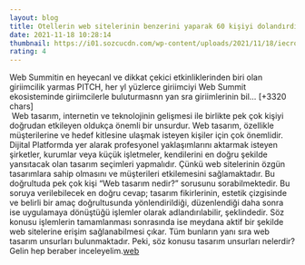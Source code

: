 ```yaml
--- 
layout: blog
title: Otellerin web sitelerinin benzerini yaparak 60 kişiyi dolandırdılar
date: 2021-11-18 10:28:14
thumbnail: https://i01.sozcucdn.com/wp-content/uploads/2021/11/18/iecrop/golcuk-projesi-880-foto-sozcu-gazete_16_9_1637231214-670x371.jpg
rating: 4
---
```

Web Summitin en heyecanl ve dikkat çekici etkinliklerinden biri olan giriimcilik yarmas PITCH, her yl yüzlerce giriimciyi Web Summit ekosisteminde giriimcilerle buluturmasnn yan sra giriimlerinin bil… [+3320 chars]</br>&nbsp;Web tasarım, internetin ve teknolojinin gelişmesi ile birlikte pek çok kişiyi doğrudan etkileyen oldukça önemli bir unsurdur. Web tasarım, özellikle müşterilerine ve hedef kitlesine ulaşmak isteyen kişiler için çok önemlidir. Dijital Platformda yer alarak profesyonel yaklaşımlarını aktarmak isteyen şirketler, kurumlar veya küçük işletmeler, kendilerini en doğru şekilde yansıtacak olan tasarım seçimleri yapmalıdır. Çünkü web sitelerinin özgün tasarımlara sahip olmasını ve müşterileri etkilemesini sağlamaktadır. Bu doğrultuda pek çok kişi “Web tasarım nedir?” sorusunu sorabilmektedir. Bu soruya verilebilecek en doğru cevap; tasarım fikirlerinin, estetik çizgisinde ve belirli bir amaç doğrultusunda yönlendirildiği, düzenlendiği daha sonra ise uygulamaya dönüştüğü işlemler olarak adlandırılabilir, şeklindedir. Söz konusu işlemlerin tamamlanması sonrasında ise meydana aktif bir şekilde web sitelerine erişim sağlanabilmesi çıkar. Tüm bunların yanı sıra web tasarım unsurları bulunmaktadır. Peki, söz konusu tasarım unsurları nelerdir? Gelin hep beraber inceleyelim.<a href="https://www.developerbilisim.com/web-tasarim">web</a>